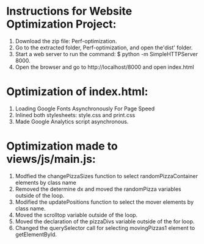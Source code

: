 Instructions for Website Optimization Project:
=============================================
1. Download the zip file: Perf-optimization.
2. Go to the extracted folder, Perf-optimization, and open the'dist' folder.
3. Start a web server to run the command: $ python -m SimpleHTTPServer 8000.
4. Open the browser and go to http://localhost/8000 and open index.html

Optimization of index.html:
=============================================
1. Loading Google Fonts Asynchronously For Page Speed
2. Inlined both stylesheets: style.css and print.css 
3. Made Google Analytics script asynchronous.

Optimization made to views/js/main.js:
=============================================
1. Modfied the changePizzaSizes function to select randomPizzaContainer elements by class name
2. Removed the determine dx and moved the randomPizza variables outside of the loop.
3. Modified the updatePositions function to select the mover elements by class name.
4. Moved the scrolltop variable outside of the loop.
5. Moved the declaration of the pizzaDivs variable outside of the for loop.
6. Changed the querySelector call for selecting movingPizzas1 element to getElementById.
